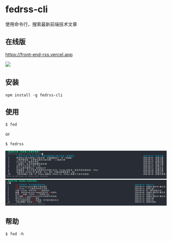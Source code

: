 # fedrss-cli
使用命令行，搜索最新前端技术文章

## 在线版

https://front-end-rss.vercel.app

![](https://img.shields.io/npm/v/fedrss-cli.svg?color=blue&style=popout-square)

## 安装
```
npm install -g fedrss-cli
```

## 使用
```
$ fed
```
or
```
$ fedrss
```

![](./assets/demo.png)
![](./assets/search.png)

## 帮助
```
$ fed -h
```